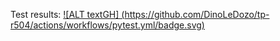 Test results: [![ALT textGH] (https://github.com/DinoLeDozo/tp-r504/actions/workflows/pytest.yml/badge.svg)](https://github.com/DinoLeDozo/tp-r504/actions)

